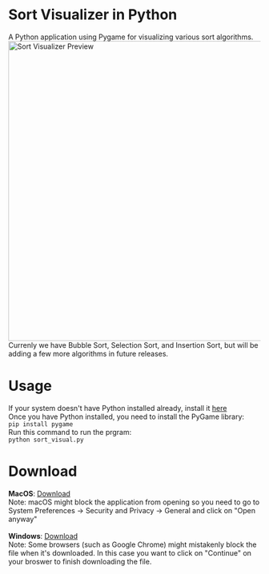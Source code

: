 # Sort Visualizer in Python
A Python application using Pygame for visualizing various sort algorithms.
<img width="600" alt="Sort Visualizer Preview" src="https://user-images.githubusercontent.com/86862325/222879961-69a59ff5-09f2-4f07-a17f-2c27a0c98156.png">
<br>
Currenly we have Bubble Sort, Selection Sort, and Insertion Sort, but will be adding a few more algorithms in future releases.

# Usage
If your system doesn't have Python installed already, install it <a href="https://www.python.org/downloads/">here</a>
<br>
Once you have Python installed, you need to install the PyGame library:
<br>
```pip install pygame```
<br>
Run this command to run the prgram:
<br>
```python sort_visual.py```

# Download
<b>MacOS</b>: <a href="https://github.com/Jian-Li1/sort-visualizer/releases/download/v1.0.0/Sort-Visualizer-macOS.zip">Download</a>
<br>
Note: macOS might block the application from opening so you need to go to System Preferences -> Security and Privacy -> General and click on "Open anyway"
<br>
<br>
<b>Windows</b>: <a href="https://github.com/Jian-Li1/sort-visualizer/releases/download/v1.0.0/Sort-Visualizer-Windows.zip">Download</a>
<br>
Note: Some browsers (such as Google Chrome) might mistakenly block the file when it's downloaded. In this case you want to click on "Continue" on your broswer to finish downloading the file.
